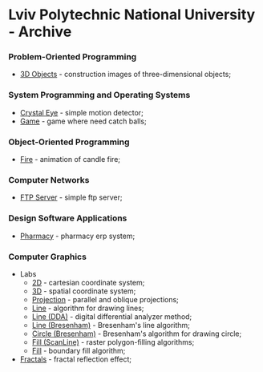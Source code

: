 # Lviv Polytechnic National University - Archive

### Problem-Oriented Programming

- [3D Objects](Problem-Oriented_Programming/3D_Objects) - construction images of three-dimensional objects;

### System Programming and Operating Systems

- [Crystal Eye](System_Programming_and_Operating_Systems/Crystal-Eye) - simple motion detector;
- [Game](System_Programming_and_Operating_Systems/Game) - game where need catch balls;

### Object-Oriented Programming

- [Fire](Object-Oriented_Programming/Fire) - animation of candle fire;

### Computer Networks

- [FTP Server](Computer_Networks/FTP_Server) - simple ftp server;

### Design Software Applications

- [Pharmacy](Design_Software_Applications/Pharmacy) - pharmacy erp system;

### Computer Graphics

- Labs
    - [2D](Computer_Graphics/1_2D) - cartesian coordinate system;
    - [3D](Computer_Graphics/2_3D) - spatial coordinate system;
    - [Projection](Computer_Graphics/3_Projection) - parallel and oblique projections;
    - [Line](Computer_Graphics/4_Line) - algorithm for drawing lines;
    - [Line (DDA)](Computer_Graphics/5_Line_(DDA)) - digital differential analyzer method;
    - [Line (Bresenham)](Computer_Graphics/6_Line_(Bresenham)) - Bresenham's line algorithm;
    - [Circle (Bresenham)](Computer_Graphics/7_Circle_(Bresenham)) - Bresenham's algorithm for drawing circle;
    - [Fill (ScanLine)](Computer_Graphics/8_Fill_(ScanLine)) - raster polygon-filling algorithms;
    - [Fill](Computer_Graphics/9_Fill) - boundary fill algorithm;
- [Fractals](Computer_Graphics/Fractals) - fractal reflection effect;

